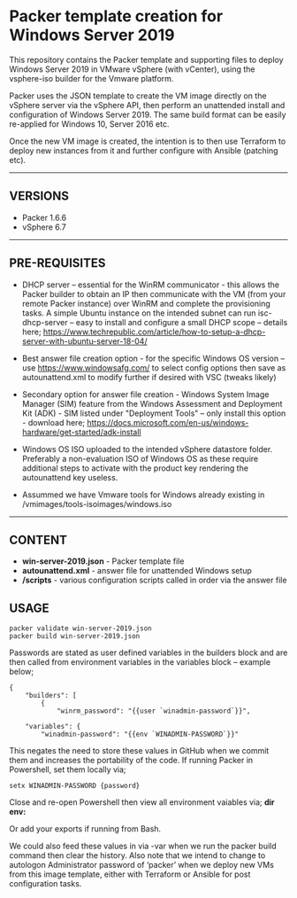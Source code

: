 # Packer template creation for Windows Server 2019

This repository contains the Packer template and supporting files to deploy Windows Server 2019 in VMware vSphere (with vCenter), using the vsphere-iso builder for the Vmware platform.

Packer uses the JSON template to create the VM image directly on the vSphere server via the vSphere API, then perform an unattended install and configuration of Windows Server 2019. The same build format can be easily re-applied for Windows 10, Server 2016 etc. 

Once the new VM image is created, the intention is to then use Terraform to deploy new instances from it and further configure with Ansible (patching etc).

---

## VERSIONS
-   Packer 1.6.6
-   vSphere 6.7

---

## PRE-REQUISITES

-   DHCP server – essential for the WinRM communicator - this allows the Packer builder to obtain an IP then communicate with the VM (from your remote Packer instance) over WinRM and complete the provisioning tasks. A simple Ubuntu instance on the intended subnet can run isc-dhcp-server – easy to install and configure a small DHCP scope – details here; https://www.techrepublic.com/article/how-to-setup-a-dhcp-server-with-ubuntu-server-18-04/ 

-   Best answer file creation option - for the specific Windows OS version – use https://www.windowsafg.com/ to select config options then save as autounattend.xml to modify further if desired with VSC (tweaks likely)

-   Secondary option for answer file creation - Windows System Image Manager (SIM) feature from the Windows Assessment and Deployment Kit (ADK) - SIM listed under "Deployment Tools" – only install this option - download here; https://docs.microsoft.com/en-us/windows-hardware/get-started/adk-install 

-   Windows OS ISO uploaded to the intended vSphere datastore folder. Preferably a non-evaluation ISO of Windows OS as these require additional steps to activate with the product key rendering the autounattend key useless.

-   Assummed we have Vmware tools for Windows already existing in /vmimages/tools-isoimages/windows.iso

---

## CONTENT

-   **win-server-2019.json** - Packer template file
-   **autounattend.xml** - answer file for unattended Windows setup
-   **/scripts** - various configuration scripts called in order via the answer file

## USAGE

```
packer validate win-server-2019.json
packer build win-server-2019.json
```
Passwords are stated as user defined variables in the builders block and are then called from environment variables in the variables block – example below;

```
{
    "builders": [
        {
            "winrm_password": "{{user `winadmin-password`}}",
```
```            
    "variables": {
        "winadmin-password": "{{env `WINADMIN-PASSWORD`}}"
```
This negates the need to store these values in GitHub when we commit them and increases the portability of the code. If running Packer in Powershell, set them locally via;

```
setx WINADMIN-PASSWORD {password}
```
Close and re-open Powershell then view all environment vaiables via; **dir env:**

Or add your exports if running from Bash.

We could also feed these values in via -var when we run the packer build command then clear the history. Also note that we intend to change to autologon Administrator password of ‘packer’ when we deploy new VMs from this image template, either with Terraform or Ansible for post configuration tasks.
